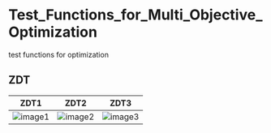 # Test_Functions_for_Multi_Objective_Optimization
test functions for optimization
## ZDT
|ZDT1|ZDT2|ZDT3|
|---|---|---|
|![image1](image1/ZDT1_M2.emf)|![image2](image1/ZDT2_M2.emf)|![image3](image3/ZDT1_M2.emf)|

